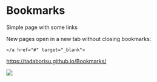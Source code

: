 # Bookmarks
Simple page with some links

New pages open in a new tab without closing bookmarks: <br>
<code> </a href="#" target="_blank"> </code>


https://tadaborisu.github.io/Bookmarks/

<img src="https://i.postimg.cc/Gphh0J53/bookmarks.png">

